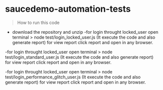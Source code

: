 # saucedemo-automation-tests

> How to run this code
- download the repository and unzip
-for login throught locked_user open terminal > node test/login_locked_user.js (It execute the code and also generate report) for view report click report and open in any browser.

-for login throught locked_user open terminal > node test/login_standard_user.js (It execute the code and also generate report) for view report click report and open in any browser.

-for login throught locked_user open terminal > node test/login_performance_glitch_user.js (It execute the code and also generate report) for view report click report and open in any browser.
